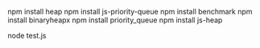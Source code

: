 npm install heap
npm install js-priority-queue
npm install benchmark
npm install binaryheapx
npm install priority_queue
npm install js-heap

node test.js
